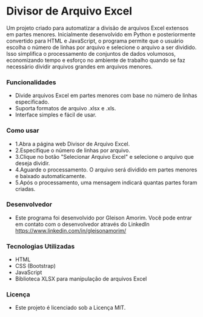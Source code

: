 # Divisor de Arquivo Excel

Um projeto criado para automatizar a divisão de arquivos Excel extensos em partes menores. 
Inicialmente desenvolvido em Python e posteriormente convertido para HTML e JavaScript, o programa permite que o usuário escolha o número de linhas por arquivo e selecione o arquivo a ser dividido. 
Isso simplifica o processamento de conjuntos de dados volumosos, economizando tempo e esforço no ambiente de trabalho quando se faz necessário dividir arquivos grandes em arquivos menores.

### Funcionalidades
- Divide arquivos Excel em partes menores com base no número de linhas especificado.
- Suporta formatos de arquivo .xlsx e .xls.
- Interface simples e fácil de usar.

### Como usar
- 1.Abra a página web Divisor de Arquivo Excel.
- 2.Especifique o número de linhas por arquivo.
- 3.Clique no botão "Selecionar Arquivo Excel" e selecione o arquivo que deseja dividir.
- 4.Aguarde o processamento. O arquivo será dividido em partes menores e baixado automaticamente.
- 5.Após o processamento, uma mensagem indicará quantas partes foram criadas.

### Desenvolvedor
- Este programa foi desenvolvido por Gleison Amorim. Você pode entrar em contato com o desenvolvedor através do LinkedIn https://www.linkedin.com/in/gleisonamorim/

### Tecnologias Utilizadas
- HTML
- CSS (Bootstrap)
- JavaScript
- Biblioteca XLSX para manipulação de arquivos Excel

### Licença
- Este projeto é licenciado sob a Licença MIT.
